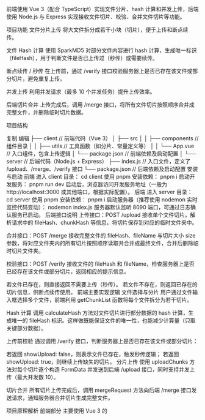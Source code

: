 前端使用 Vue 3（配合 TypeScript）实现文件分片、hash 计算和并发上传，后端使用 Node.js 与 Express 实现接收文件切片、校验、合并文件切片等功能。

项目功能
文件分片上传
将大文件拆分成若干小块（切片），便于上传和断点续传。

文件 Hash 计算
使用 SparkMD5 对部分文件内容进行 hash 计算，生成唯一标识（fileHash），用于判断文件是否已上传过（秒传）或需要续传。

断点续传 / 秒传
在上传前，通过 /verify 接口校验服务器上是否已存在该文件或部分切片，避免重复上传。

并发上传
利用并发请求（最多 10 个并发任务）提升上传效率。

后端切片合并
上传完成后，调用 /merge 接口，将所有文件切片按照顺序合并成完整文件，并删除临时切片数据。

项目结构

复制
编辑
├── client                 // 前端代码（Vue 3）
│   ├── src
│   │   ├── components    // 组件目录
│   │   ├── utils         // 工具函数（如分片、常量定义等）
│   │   └── App.vue       // 入口组件，包含上传逻辑
│   └── package.json      // 前端依赖及启动配置
│
└── server                 // 后端代码（Node.js + Express）
    ├── index.js         // 入口文件，定义了 /upload、/merge、/verify 接口
    └── package.json     // 后端依赖及启动配置
安装与启动
前端
进入 client 目录：
cd client
使用 pnpm 安装依赖：
pnpm i
启动开发服务：
pnpm run dev
启动后，浏览器访问开发服务地址（一般为 http://localhost:3000 或其他端口，根据实际配置）。
后端
进入 server 目录：
cd server
使用 pnpm 安装依赖：
pnpm i
启动服务器（推荐使用 nodemon 实时监控代码变动）：
nodemon index.js
服务器默认监听 8090 端口，可通过日志确认服务已启动。
后端接口说明
上传接口：POST /upload
接收单个文件切片，解析请求中的 fileHash、chunkHash 等信息，将切片保存到对应的临时文件夹中。

合并接口：POST /merge
接收完整文件的 fileHash、fileName 与切片大小 size 参数，将对应文件夹内的所有切片按照顺序读取并合并成最终文件，合并后删除临时切片文件夹。

校验接口：POST /verify
接收文件的 fileHash 和 fileName，检查服务器上是否已经存在该文件或部分切片，返回相应的提示信息。

若文件已存在，则直接返回不需要上传（秒传）。
若文件不存在，则返回已存在的切片信息，供断点续传使用。
前端主要实现逻辑
文件选择与分片
用户通过文件输入框选择多个文件，前端利用 getChunkList 函数将每个文件拆分为若干切片。

Hash 计算
调用 calculateHash 方法对文件切片进行部分数据的 hash 计算，生成唯一的 fileHash 标识。这样做既能保证文件的唯一性，也能减少计算量（只取关键部分数据）。

上传前校验
通过调用 /verify 接口，判断服务器上是否已存在该文件或部分切片：

若返回 showUpload: false，则表示文件已存在，触发秒传逻辑；
若返回 showUpload: true，则继续上传缺失的切片。
分片上传
使用 uploadChunks 方法对每个切片逐个构造 FormData 并发送到后端 /upload 接口，同时支持并发上传（最大并发数 10）。

切片合并
所有切片上传完成后，调用 mergeRequest 方法向后端 /merge 接口发送请求，通知服务器合并切片生成完整文件。

项目原理解析
前端部分
主要使用 Vue 3 的 <script setup lang="ts"> 语法编写。通过 SparkMD5 库计算文件 hash，从而实现文件去重与秒传。分片上传逻辑中，通过维护请求池控制并发数，并利用 Promise.all 与 Promise.race 实现任务调度。

后端部分
使用 Express 框架搭建简单服务器，通过 multiparty 解析 multipart/form-data 请求，将上传的切片文件存储到以 fileHash 命名的文件夹内。合并时根据切片名称中包含的序号进行排序，保证切片顺序正确。合并完成后清理临时文件，保证服务器存储空间的有效利用。

注意事项
断点续传
在上传之前的 /verify 请求中，后端会返回已上传的切片列表。实际开发中可根据返回结果只上传缺失的切片，进一步优化上传体验。

性能优化
文件切片大小（通过 CHUNK_SIZE 定义）以及并发请求数可以根据实际场景进行调整，以达到更好的上传效率和服务器负载均衡。

